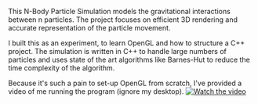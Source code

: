 This N-Body Particle Simulation models the gravitational interactions between n particles. The project focuses on efficient 3D rendering and accurate representation of the particle movement.

I built this as an experiment, to learn OpenGL and how to structure a C++ project. The simulation is written in C++ to handle large numbers of particles and uses state of the art algorithms like Barnes-Hut to reduce the time complexity of the algorithm.

Because it's such a pain to set-up OpenGL from scratch, I've provided a video of me running the program (ignore my desktop).
[![Watch the video](https://img.youtube.com/vi/TAVazWsCWxc/maxresdefault.jpg)](https://youtu.be/TAVazWsCWxc)


